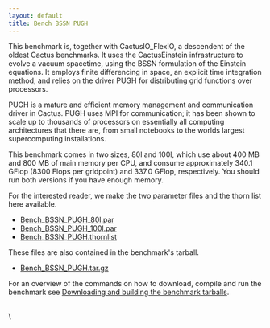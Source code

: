 ```yaml
---
layout: default
title: Bench BSSN PUGH
---
```

This benchmark is, together with CactusIO\_FlexIO, a descendent of the
oldest Cactus benchmarks. It uses the CactusEinstein infrastructure to
evolve a vacuum spacetime, using the BSSN formulation of the Einstein
equations. It employs finite differencing in space, an explicit time
integration method, and relies on the driver PUGH for distributing grid
functions over processors.

PUGH is a mature and efficient memory management and communication
driver in Cactus. PUGH uses MPI for communication; it has been shown to
scale up to thousands of processors on essentially all computing
architectures that there are, from small notebooks to the worlds largest
supercomputing installations.

This benchmark comes in two sizes, 80l and 100l, which use about 400 MB
and 800 MB of main memory per CPU, and consume approximately 340.1 GFlop
(8300 Flops per gridpoint) and 337.0 GFlop, respectively. You should run
both versions if you have enough memory.

For the interested reader, we make the two parameter files and the thorn
list here available.

-   [Bench\_BSSN\_PUGH\_80l.par](Bench_BSSN_PUGH_80l.par)
-   [Bench\_BSSN\_PUGH\_100l.par](Bench_BSSN_PUGH_100l.par)
-   [Bench\_BSSN\_PUGH.thornlist](Bench_BSSN_PUGH.thornlist)

These files are also contained in the benchmark\'s tarball.

-   [Bench\_BSSN\_PUGH.tar.gz](Bench_BSSN_PUGH.tar.gz)

For an overview of the commands on how to download, compile and run the
benchmark see [Downloading and building the benchmark
tarballs](/community/benchmarks/tutorial).

\
\
